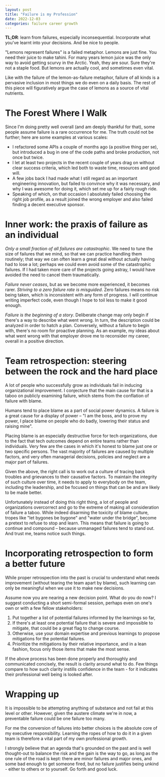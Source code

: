 ```yaml
---
layout: post
title: "Failure is my Profession"
date: 2022-12-03
categories: failure career growth
---
```

**TL;DR**: learn from failures, especially inconsequential. Incorporate what you've learnt into your decisions. And be nice to people.

"Lemons represent failures" is a failed metaphor. Lemons are just fine. You need their juice to make tahini. For many years lemon juice was the only way to avoid getting scurvy in the Arctic. Yeah, they are sour. Sure they're not a staple food. But lemons are actually cool, and sometimes even vital. 

Like with the failure of the lemon-as-failure metaphor, failure of all kinds is a pervasive inclusion in most things we do even on a daily basis. The rest of this piece will figuratively argue the case of lemons as a source of vital nutrients.

# The Forest Where I Walk
Since I'm doing pretty well overall (and am deeply thankful for that), some people assume failure is a rare occurrence for me. The truth could not be further; here are some examples at various scales:

* I refactored some APIs a couple of months ago (a positive thing per se), but introduced a bug in one of the code paths and broke production, not once but twice. 
* I let at least two projects in the recent couple of years drag on without clear success criteria, which led both to waste time, resources and good will.
* A few jobs back I had made what I still regard as an important engineering innovation, but failed to convince why it was necessary, and why I was awesome for doing it, which set me up for a fairly rough ride.
* Speaking of which, on that occasion I absolutely failed choosing the right job profile, as a result joined the wrong employer and also failed finding a decent executive sponsor. 

# Inner work: the praxis of failure as an individual
*Only a small fraction of all failures are catastrophic*. We need to tune the size of failures that we mind, so that we can practice handling them routinely; that way we can often learn a great deal without actually having had to lose a lot; perhaps we could even avoid some of the catastrophic failures. If I had taken more care of the projects going astray, I would have avoided the need to cancel them traumatically.

*Failure never ceases*, but as we become more experienced, it becomes rarer. *Striving to a zero failure rate is misguided*. Zero failures means no risk being taken, which is inconsistent with any form of progress. I will continue writing imperfect code, even though I hope to toil less to make it good enough. 

*Failure is the beginning of a story*. Deliberate change may only begin if there's a way to describe what went wrong. In turn, the description could be analyzed in order to hatch a plan. Conversely, without a failure to begin with, there's no room for proactive planning. As an example, my ideas about what went wrong with that employer drove me to reconsider my career, overall in a positive direction.

# Team retrospection: steering between the rock and the hard place 
A lot of people who successfully grow as individuals fail in inducing organizational improvement. I conjecture that the main cause for that is a taboo on publicly examining failure, which stems from the conflation of failure with blame.

Humans tend to place blame as a part of social power dynamics. A failure is a great cause for a display of power – "I am the boss, and to prove my power, I place blame on people who do badly, lowering their status and raising mine". 

Placing blame is an especially destructive force for tech organizations, due to the fact that tech outcomes depend on entire teams rather than individuals. Very few are the cases in which it's honest to blame just one or two specific persons. The vast majority of failures are caused by multiple factors, and very often managerial decisions, policies and neglect are a major part of failures.

Given the above, the right call is to work out a culture of tracing back troubles and grievances to their causative factors. To maintain the integrity of such culture over time, it needs to apply to everybody on the team, including the leadership, and be focused on things that can be and are likely to be made better.

Unfortunately instead of doing this right thing, a lot of people and organizations overcorrect and go to the extreme of making all consideration of failure a taboo. While indeed disarming the toxicity of blame culture, tropes like "let bygones be bygone" and "water under the bridge", become a pretext to refuse to stop and learn. This means that failure is going to continue and compound – because unmanaged failures tend to stand out. And trust me, teams notice such things.


# Incorporating retrospection to form a better future
While proper retrospection into the past is crucial to understand what needs improvement (without tearing the team apart by blame), such learning can only be meaningful when we use it to make new decisions.

Assume now you are nearing a new decision point. What do you do now? I suggest conducting a short semi-formal session, perhaps even on one's own or with a few fellow stakeholders:
1. Put together a list of potential failures informed by the learnings so far,
2. If there's at least one potential failure that is severe and impossible to mitigate, that could be a great flag to change course.
3. Otherwise, use your domain expertise and previous learnings to propose mitigations for the potential failures.
4. Prioritize the mitigations by their relative importance, and in a lean fashion, focus only those items that make the most sense.

If the above process has been done properly and thoroughly and communicated concisely, the result is clarity around what to do. Few things compare to how such clarity instills confidence in the team - for it indicates their professional well being is looked after.

# Wrapping up
It is impossible to be attempting anything of substance and not fail at this level or other. However, given the austere climate we're in now, a preventable failure could be one failure too many.

For me the conversion of failures into better choices is the absolute core of my executive responsibility. Learning the ropes of how to do it in a given team is therefore a vital part of my own professional growth.

I strongly believe that an agenda that's grounded on the past and is well thought-out to balance the risk and the gain is the way to go, as long as the one rule of the road is kept: there are minor failures and major ones, and some bad enough to get someone fired, but no failure justifies being unkind - either to others or to yourself. Go forth and good luck.
